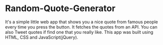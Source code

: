 # Random-Quote-Generator
It's a simple little web app that shows you a nice quote from famous people every time you press the button. It fetches the quotes from an API. You can also Tweet quotes if find one that you really like. This app was built using HTML, CSS and JavaScript(jQuery).
